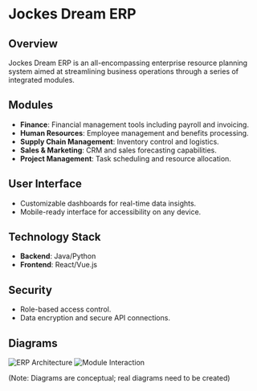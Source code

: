 # Jockes Dream ERP

## Overview
Jockes Dream ERP is an all-encompassing enterprise resource planning system aimed at streamlining business operations through a series of integrated modules.

## Modules
- **Finance**: Financial management tools including payroll and invoicing.
- **Human Resources**: Employee management and benefits processing.
- **Supply Chain Management**: Inventory control and logistics.
- **Sales & Marketing**: CRM and sales forecasting capabilities.
- **Project Management**: Task scheduling and resource allocation.

## User Interface
- Customizable dashboards for real-time data insights.
- Mobile-ready interface for accessibility on any device.

## Technology Stack
- **Backend**: Java/Python
- **Frontend**: React/Vue.js

## Security
- Role-based access control.
- Data encryption and secure API connections.

## Diagrams
![ERP Architecture](http://example.com/diagram1)
![Module Interaction](http://example.com/diagram2)

(Note: Diagrams are conceptual; real diagrams need to be created)
